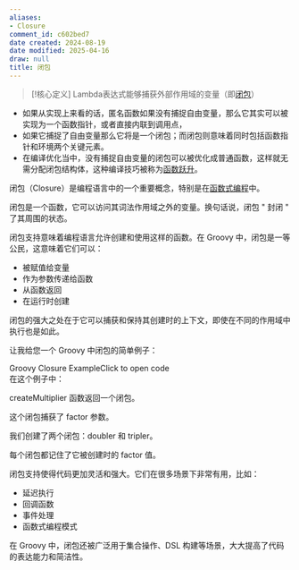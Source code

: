 ```yaml
---
aliases:
- Closure
comment_id: c602bed7
date created: 2024-08-19
date modified: 2025-04-16
draw: null
title: 闭包
---
```

>[!核心定义]
Lambda表达式能够捕获外部作用域的变量（即[闭包](闭包.md)）

- 如果从实现上来看的话，匿名函数如果没有捕捉自由变量，那么它其实可以被实现为一个函数指针，或者直接内联到调用点，
- 如果它捕捉了自由变量那么它将是一个闭包；而闭包则意味着同时包括函数指针和环境两个关键元素。
- 在编译优化当中，没有捕捉自由变量的闭包可以被优化成普通函数，这样就无需分配闭包结构体，这种编译技巧被称为[函数跃升](https://zh.wikipedia.org/w/index.php?title=%E5%87%BD%E6%95%B0%E8%B7%83%E5%8D%87&action=edit&redlink=1)。

闭包（Closure）是编程语言中的一个重要概念，特别是在[函数式编程](函数式编程.md)中。

闭包是一个函数，它可以访问其词法作用域之外的变量。换句话说，闭包 " 封闭 " 了其周围的状态。

闭包支持意味着编程语言允许创建和使用这样的函数。在 Groovy 中，闭包是一等公民，这意味着它们可以：

- 被赋值给变量  
- 作为参数传递给函数  
- 从函数返回  
- 在运行时创建

闭包的强大之处在于它可以捕获和保持其创建时的上下文，即使在不同的作用域中执行也是如此。

让我给您一个 Groovy 中闭包的简单例子：

Groovy Closure ExampleClick to open code  
在这个例子中：

createMultiplier 函数返回一个闭包。

这个闭包捕获了 factor 参数。

我们创建了两个闭包：doubler 和 tripler。

每个闭包都记住了它被创建时的 factor 值。

闭包支持使得代码更加灵活和强大。它们在很多场景下非常有用，比如：

- 延迟执行  
- 回调函数  
- 事件处理  
- 函数式编程模式

在 Groovy 中，闭包还被广泛用于集合操作、DSL 构建等场景，大大提高了代码的表达能力和简洁性。
